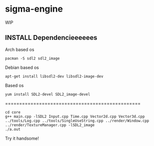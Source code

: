 # sigma-engine
WIP
## INSTALL Dependencieeeeees
Arch based os
```shell
pacman -S sdl2 sdl2_image
```
Debian based os
```shell
apt-get install libsdl2-dev libsdl2-image-dev
```
Based os
```shell
yum install SDL2-devel SDL2_image-devel
```
================================================
```shell
cd core
g++ main.cpp -lSDL2 Input.cpp Time.cpp Vector2d.cpp Vector3d.cpp ../tools/Log.cpp ../tools/SingleUseString.cpp ../render/Window.cpp ../render/TextureManager.cpp -lSDL2_image
./a.out
```
Try it handsome!
